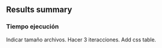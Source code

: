 ## Results summary

### Tiempo ejecución

Indicar tamaño archivos.
Hacer 3 iteracciones.
Add css table.
